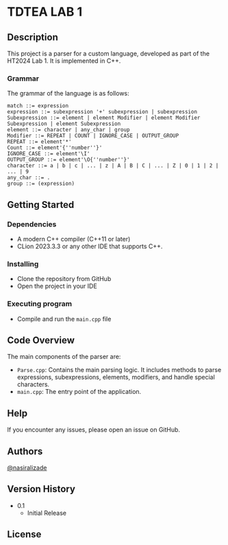 # TDTEA LAB 1

## Description

This project is a parser for a custom language, developed as part of the HT2024 Lab 1. It is implemented in C++.

### Grammar

The grammar of the language is as follows:

```
match ::= expression
expression ::= subexpression '+' subexpression | subexpression
Subexpression ::= element | element Modifier | element Modifier Subexpression | element Subexpression
element ::= character | any_char | group
Modifier ::= REPEAT | COUNT | IGNORE_CASE | OUTPUT_GROUP
REPEAT ::= element'*'
Count ::= element'{''number''}'
IGNORE_CASE ::= element'\I'
OUTPUT_GROUP ::= element'\O{''number''}'
character ::= a | b | c | ... | z | A | B | C | ... | Z | 0 | 1 | 2 | ... | 9
any_char ::= .
group ::= (expression)
```

## Getting Started

### Dependencies

* A modern C++ compiler (C++11 or later)
* CLion 2023.3.3 or any other IDE that supports C++.

### Installing

* Clone the repository from GitHub
* Open the project in your IDE

### Executing program

* Compile and run the `main.cpp` file

## Code Overview

The main components of the parser are:

* `Parse.cpp`: Contains the main parsing logic. It includes methods to parse expressions, subexpressions, elements,
  modifiers, and handle special characters.
* `main.cpp`: The entry point of the application.

## Help

If you encounter any issues, please open an issue on GitHub.

## Authors

[@nasiralizade](https://github.com/nasiralizade)

## Version History

* 0.1
    * Initial Release

## License
